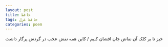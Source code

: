 ```yaml
---
layout: post
title: حافظ
tags: حافظ غزل
categories: poem
---
```


خیز تا بر کلک آن نقاش جان افشان کنیم / کاین همه نقش عجب در گردش پرگار داشت